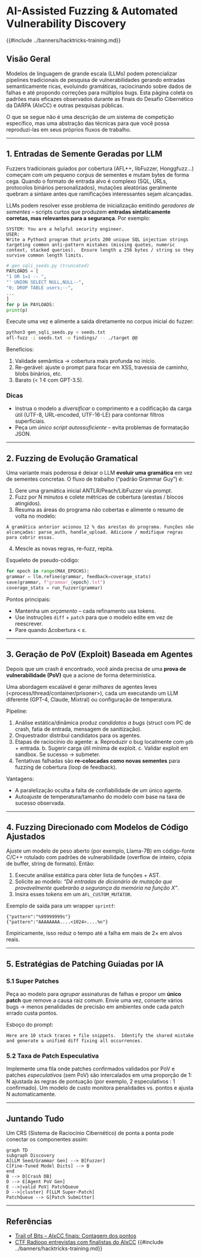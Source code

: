 # AI-Assisted Fuzzing & Automated Vulnerability Discovery

{{#include ../banners/hacktricks-training.md}}

## Visão Geral
Modelos de linguagem de grande escala (LLMs) podem potencializar pipelines tradicionais de pesquisa de vulnerabilidades gerando entradas semanticamente ricas, evoluindo gramáticas, raciocinando sobre dados de falhas e até propondo correções para múltiplos bugs. Esta página coleta os padrões mais eficazes observados durante as finais do Desafio Cibernético da DARPA (AIxCC) e outras pesquisas públicas.

O que se segue não é uma descrição de um sistema de competição específico, mas uma abstração das técnicas para que você possa reproduzi-las em seus próprios fluxos de trabalho.

---

## 1. Entradas de Semente Geradas por LLM

Fuzzers tradicionais guiados por cobertura (AFL++, libFuzzer, Honggfuzz…) começam com um pequeno corpus de sementes e mutam bytes de forma cega. Quando o formato de entrada alvo é complexo (SQL, URLs, protocolos binários personalizados), mutações aleatórias geralmente quebram a sintaxe antes que ramificações interessantes sejam alcançadas.

LLMs podem resolver esse problema de inicialização emitindo *geradores de sementes* – scripts curtos que produzem **entradas sintaticamente corretas, mas relevantes para a segurança**. Por exemplo:
```prompt
SYSTEM: You are a helpful security engineer.
USER:
Write a Python3 program that prints 200 unique SQL injection strings targeting common anti-pattern mistakes (missing quotes, numeric context, stacked queries).  Ensure length ≤ 256 bytes / string so they survive common length limits.
```

```python
# gen_sqli_seeds.py (truncated)
PAYLOADS = [
"1 OR 1=1 -- ",
"' UNION SELECT NULL,NULL--",
"0; DROP TABLE users;--",
...
]
for p in PAYLOADS:
print(p)
```
Execute uma vez e alimente a saída diretamente no corpus inicial do fuzzer:
```bash
python3 gen_sqli_seeds.py > seeds.txt
afl-fuzz -i seeds.txt -o findings/ -- ./target @@
```
Benefícios:
1. Validade semântica → cobertura mais profunda no início.
2. Re-gerável: ajuste o prompt para focar em XSS, travessia de caminho, blobs binários, etc.
3. Barato (< 1 ¢ com GPT-3.5).

### Dicas
* Instrua o modelo a *diversificar* o comprimento e a codificação da carga útil (UTF-8, URL-encoded, UTF-16-LE) para contornar filtros superficiais.
* Peça um *único script autossuficiente* – evita problemas de formatação JSON.

---

## 2. Fuzzing de Evolução Gramatical

Uma variante mais poderosa é deixar o LLM **evoluir uma gramática** em vez de sementes concretas. O fluxo de trabalho (“padrão Grammar Guy”) é:

1. Gere uma gramática inicial ANTLR/Peach/LibFuzzer via prompt.
2. Fuzz por N minutos e colete métricas de cobertura (arestas / blocos atingidos).
3. Resuma as áreas do programa não cobertas e alimente o resumo de volta no modelo:
```prompt
A gramática anterior acionou 12 % das arestas do programa. Funções não alcançadas: parse_auth, handle_upload. Adicione / modifique regras para cobrir essas.
```
4. Mescle as novas regras, re-fuzz, repita.

Esqueleto de pseudo-código:
```python
for epoch in range(MAX_EPOCHS):
grammar = llm.refine(grammar, feedback=coverage_stats)
save(grammar, f"grammar_{epoch}.txt")
coverage_stats = run_fuzzer(grammar)
```
Pontos principais:
* Mantenha um *orçamento* – cada refinamento usa tokens.
* Use instruções `diff` + `patch` para que o modelo edite em vez de reescrever.
* Pare quando Δcobertura < ε.

---

## 3. Geração de PoV (Exploit) Baseada em Agentes

Depois que um crash é encontrado, você ainda precisa de uma **prova de vulnerabilidade (PoV)** que a acione de forma determinística.

Uma abordagem escalável é gerar *milhares* de agentes leves (<process/thread/container/prisoner>), cada um executando um LLM diferente (GPT-4, Claude, Mixtral) ou configuração de temperatura.

Pipeline:
1. Análise estática/dinâmica produz *candidatos a bugs* (struct com PC de crash, fatia de entrada, mensagem de sanitização).
2. Orquestrador distribui candidatos para os agentes.
3. Etapas de raciocínio do agente:
a. Reproduzir o bug localmente com `gdb` + entrada.
b. Sugerir carga útil mínima de exploit.
c. Validar exploit em sandbox. Se sucesso → submeter.
4. Tentativas falhadas são **re-colocadas como novas sementes** para fuzzing de cobertura (loop de feedback).

Vantagens:
* A paralelização oculta a falta de confiabilidade de um único agente.
* Autoajuste de temperatura/tamanho do modelo com base na taxa de sucesso observada.

---

## 4. Fuzzing Direcionado com Modelos de Código Ajustados

Ajuste um modelo de peso aberto (por exemplo, Llama-7B) em código-fonte C/C++ rotulado com padrões de vulnerabilidade (overflow de inteiro, cópia de buffer, string de formato). Então:

1. Execute análise estática para obter lista de funções + AST.
2. Solicite ao modelo: *“Dê entradas de dicionário de mutação que provavelmente quebrarão a segurança da memória na função X”*.
3. Insira esses tokens em um `AFL_CUSTOM_MUTATOR`.

Exemplo de saída para um wrapper `sprintf`:
```
{"pattern":"%99999999s"}
{"pattern":"AAAAAAAA....<1024>....%n"}
```
Empiricamente, isso reduz o tempo até a falha em mais de 2× em alvos reais.

---

## 5. Estratégias de Patching Guiadas por IA

### 5.1 Super Patches
Peça ao modelo para *agrupar* assinaturas de falhas e propor um **único patch** que remove a causa raiz comum. Envie uma vez, conserte vários bugs → menos penalidades de precisão em ambientes onde cada patch errado custa pontos.

Esboço do prompt:
```
Here are 10 stack traces + file snippets.  Identify the shared mistake and generate a unified diff fixing all occurrences.
```
### 5.2 Taxa de Patch Especulativa
Implemente uma fila onde patches confirmados validados por PoV e patches *especulativos* (sem PoV) são intercalados em uma proporção de 1:​N ajustada às regras de pontuação (por exemplo, 2 especulativos : 1 confirmado). Um modelo de custo monitora penalidades vs. pontos e ajusta N automaticamente.

---

## Juntando Tudo
Um CRS (Sistema de Raciocínio Cibernético) de ponta a ponta pode conectar os componentes assim:
```mermaid
graph TD
subgraph Discovery
A[LLM Seed/Grammar Gen] --> B[Fuzzer]
C[Fine-Tuned Model Dicts] --> B
end
B --> D[Crash DB]
D --> E[Agent PoV Gen]
E -->|valid PoV| PatchQueue
D -->|cluster| F[LLM Super-Patch]
PatchQueue --> G[Patch Submitter]
```
---

## Referências
* [Trail of Bits – AIxCC finais: Contagem dos pontos](https://blog.trailofbits.com/2025/08/07/aixcc-finals-tale-of-the-tape/)
* [CTF Radiooo entrevistas com finalistas do AIxCC](https://www.youtube.com/@ctfradiooo)
{{#include ../banners/hacktricks-training.md}}
